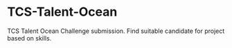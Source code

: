 # TCS-Talent-Ocean
TCS Talent Ocean Challenge submission. Find suitable candidate for project based on skills.
